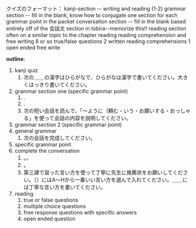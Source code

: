 クイズのフォーマット：
kanji-section -- writing and reading (1-2)
grammar section -- fill in the blank, know how to conjugate
	one section for each grammar point in the packet
conversation section -- fill in the blank
	based entirely off of the 会話文 section in tobira--memorize this!!
reading section
	often on a similar topic to the chapter reading
	reading comprehension and free writing
	8 or so true/false questions
	2 written reading comprehensions
	1 open ended free write

**outline**:
1. kanji quiz 
	1. 次の＿＿の漢字はひらがなで、ひらがなは漢字で書いてください。大きくはっきり書いてください。
2. grammar section one (specific grammar point)
	1. .
	2. .
	3. 次の短い会話を読んで、「～ように｛頼む・いう・お願いする・おっしゃる」を使って会話の内容を説明してください。
3. grammar section 2 (specific grammar point)
4. general grammar 
	1. 次の会話を完成してください。
5. specific grammar point
6. complete the conversation
	1. 。。
	2. 。
	3. 第三課で習った言い方を使って丁寧に先生に推薦状をお願いしてください。（）にはA～Hから一番いい言い方を選んで入れてください。＿＿には丁寧な言い方を書いてください。
7. reading
	1. true or false questions
	2. multiple choice questions
	3. free response questions with specific answers
	4. open ended question


